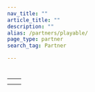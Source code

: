 ```yaml
---
nav_title: ""
article_title: ""
description: ""
alias: /partners/playable/
page_type: partner
search_tag: Partner

---
```


# 

> 



## 



## 

|  |  | 
| ----------- | ----------- |
|  |  
 |  |


## 

###  



###  

 


 


###  




